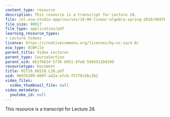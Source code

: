 ```yaml
---
content_type: resource
description: This resource is a transcript for Lecture 28.
file: /ol-ocw-studio-app/courses/18-06-linear-algebra-spring-2010/9697b309089fad2aefcbf5779c5bc3b2_MIT18_06S10_L28.pdf
file_size: 90917
file_type: application/pdf
learning_resource_types:
- Lecture Videos
license: https://creativecommons.org/licenses/by-nc-sa/4.0/
ocw_type: OCWFile
parent_title: Video Lectures
parent_type: CourseSection
parent_uid: 6b1f6624-5736-6951-bfe8-5945521b0299
resourcetype: Document
title: MIT18_06S10_L28.pdf
uid: 9697b309-089f-ad2a-efcb-f5779c5bc3b2
video_files:
  video_thumbnail_file: null
video_metadata:
  youtube_id: null
---
```

This resource is a transcript for Lecture 28.